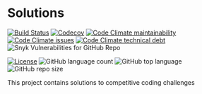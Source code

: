 # Solutions 
[![Build Status](https://travis-ci.org/SudeepGujar/solutions.svg?branch=master)](https://travis-ci.org/SudeepGujar/solutions)
[![Codecov](https://img.shields.io/codecov/c/github/SudeepGujar/solutions)](https://codecov.io/gh/SudeepGujar/solutions)
[![Code Climate maintainability](https://img.shields.io/codeclimate/maintainability/SudeepGujar/solutions)](https://codeclimate.com/github/SudeepGujar/solutions)
[![Code Climate issues](https://img.shields.io/codeclimate/issues/SudeepGujar/solutions)](https://codeclimate.com/github/SudeepGujar/solutions/issues)
[![Code Climate technical debt](https://img.shields.io/codeclimate/tech-debt/SudeepGujar/solutions)](https://codeclimate.com/github/SudeepGujar/solutions/trends/technical_debt)
![Snyk Vulnerabilities for GitHub Repo](https://img.shields.io/snyk/vulnerabilities/github/SudeepGujar/solutions)

[![License](https://img.shields.io/badge/License-Apache%202.0-blue.svg)](https://opensource.org/licenses/Apache-2.0)
![GitHub language count](https://img.shields.io/github/languages/count/SudeepGujar/solutions)
![GitHub top language](https://img.shields.io/github/languages/top/SudeepGujar/solutions)
![GitHub repo size](https://img.shields.io/github/repo-size/SudeepGujar/solutions)

This project contains solutions to competitive coding challenges
